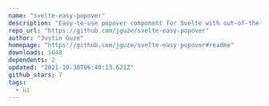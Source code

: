 ```yaml
---
name: "svelte-easy-popover"
description: "Easy-to-use popover component for Svelte with out-of-the-box functionality."
repo_url: "https://github.com/jguze/svelte-easy-popover"
author: "Justin Guze"
homepage: "https://github.com/jguze/svelte-easy-popover#readme"
downloads: 1048
dependents: 2
updated: "2021-10-30T06:40:13.621Z"
github_stars: 7
tags: 
  - ui
---
```

